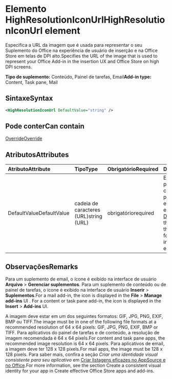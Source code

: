 # <a name="highresolutioniconurl-element"></a><span data-ttu-id="b3b1a-101">Elemento HighResolutionIconUrl</span><span class="sxs-lookup"><span data-stu-id="b3b1a-101">HighResolutionIconUrl element</span></span>

<span data-ttu-id="b3b1a-102">Especifica a URL da imagem que é usada para representar o seu Suplemento do Office na experiência de usuário de inserção e na Office Store em telas de DPI alto.</span><span class="sxs-lookup"><span data-stu-id="b3b1a-102">Specifies the URL of the image that is used to represent your Office Add-in in the insertion UX and Office Store on high DPI screens.</span></span>

<span data-ttu-id="b3b1a-103">**Tipo de suplemento:** Conteúdo, Painel de tarefas, Email</span><span class="sxs-lookup"><span data-stu-id="b3b1a-103">**Add-in type:** Content, Task pane, Mail</span></span>

## <a name="syntax"></a><span data-ttu-id="b3b1a-104">Sintaxe</span><span class="sxs-lookup"><span data-stu-id="b3b1a-104">Syntax</span></span>

```XML
<HighResolutionIconUrl DefaultValue="string" />
```

## <a name="can-contain"></a><span data-ttu-id="b3b1a-105">Pode conter</span><span class="sxs-lookup"><span data-stu-id="b3b1a-105">Can contain</span></span>

[<span data-ttu-id="b3b1a-106">Override</span><span class="sxs-lookup"><span data-stu-id="b3b1a-106">Override</span></span>](override.md)

## <a name="attributes"></a><span data-ttu-id="b3b1a-107">Atributos</span><span class="sxs-lookup"><span data-stu-id="b3b1a-107">Attributes</span></span>

|<span data-ttu-id="b3b1a-108">**Atributo**</span><span class="sxs-lookup"><span data-stu-id="b3b1a-108">**Attribute**</span></span>|<span data-ttu-id="b3b1a-109">**Tipo**</span><span class="sxs-lookup"><span data-stu-id="b3b1a-109">**Type**</span></span>|<span data-ttu-id="b3b1a-110">**Obrigatório**</span><span class="sxs-lookup"><span data-stu-id="b3b1a-110">**Required**</span></span>|<span data-ttu-id="b3b1a-111">**Descrição**</span><span class="sxs-lookup"><span data-stu-id="b3b1a-111">**Description**</span></span>|
|:-----|:-----|:-----|:-----|
|<span data-ttu-id="b3b1a-112">DefaultValue</span><span class="sxs-lookup"><span data-stu-id="b3b1a-112">DefaultValue</span></span>|<span data-ttu-id="b3b1a-113">cadeia de caracteres (URL)</span><span class="sxs-lookup"><span data-stu-id="b3b1a-113">string (URL)</span></span>|<span data-ttu-id="b3b1a-114">obrigatório</span><span class="sxs-lookup"><span data-stu-id="b3b1a-114">required</span></span>|<span data-ttu-id="b3b1a-115">Especifica o valor padrão para essa configuração, expresso para a localidade especificada no elemento [DefaultLocale](defaultlocale.md).</span><span class="sxs-lookup"><span data-stu-id="b3b1a-115">Specifies the default value for this setting, expressed for the locale specified in the [DefaultLocale](defaultlocale.md) element.</span></span>|

## <a name="remarks"></a><span data-ttu-id="b3b1a-116">Observações</span><span class="sxs-lookup"><span data-stu-id="b3b1a-116">Remarks</span></span>

<span data-ttu-id="b3b1a-p101">Para um suplemento de email, o ícone é exibido na interface de usuário **Arquivo**  >  **Gerenciar suplementos**. Para um suplemento de conteúdo ou de painel de tarefas, o ícone é exibido na interface de usuário **Inserir**  >  **Suplementos**.</span><span class="sxs-lookup"><span data-stu-id="b3b1a-p101">For a mail add-in, the icon is displayed in the  **File** > **Manage add-ins** UI . For a content or task pane add-in, the icon is displayed in the **Insert** > **Add-ins** UI.</span></span>

<span data-ttu-id="b3b1a-119">A imagem deve estar em um dos seguintes formatos: GIF, JPG, PNG, EXIF, BMP ou TIFF.</span><span class="sxs-lookup"><span data-stu-id="b3b1a-119">The image must be in one of the following file formats at a recommended resolution of 64 x 64 pixels: GIF, JPG, PNG, EXIF, BMP or TIFF.</span></span> <span data-ttu-id="b3b1a-120">Para aplicativos do painel de tarefas e de conteúdo, a resolução de imagem recomendada é 64 x 64 pixels.</span><span class="sxs-lookup"><span data-stu-id="b3b1a-120">For content and task pane apps, the recommended image resolution is 64 x 64 pixels.</span></span> <span data-ttu-id="b3b1a-121">Para aplicativos de email, a imagem deve ter 128 x 128 pixels.</span><span class="sxs-lookup"><span data-stu-id="b3b1a-121">For mail apps, the image must be 128 x 128 pixels.</span></span> <span data-ttu-id="b3b1a-122">Para saber mais, confira a seção _Criar uma identidade visual consistente para seu aplicativo_ em [Criar listagens eficazes no AppSource e no Office](/office/dev/store/create-effective-office-store-listings#create-a-consistent-visual-identity).</span><span class="sxs-lookup"><span data-stu-id="b3b1a-122">For more information, see the section  Create a consistent visual identity for your app in Create effective Office Store apps and add-ins.</span></span>
